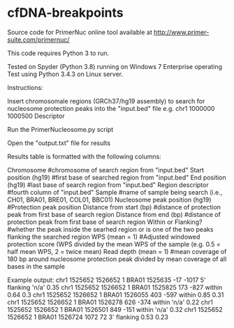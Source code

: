 # cfDNA-breakpoints

Source code for PrimerNuc online tool available at http://www.primer-suite.com/primernuc/

This code requires Python 3 to run.

Tested on Spyder (Python 3.8) running on Windows 7 Enterprise operating
Test using Python 3.4.3 on Linux server.

Instructions:

Insert chromosomale regions (GRCh37/hg19 assembly) to search for nucleosome protection peaks into the "input.bed" file 
e.g. chr1	1000000	1000500	Descriptor

Run the PrimerNucleosome.py script

Open the "output.txt" file for results

Results table is formatted with the following columns:

Chromosome #chromosome of search region from "input.bed"
Start position (hg19) #first base of searched region from "input.bed"
End position (hg19) #last base of search region from "input.bed"
Region descriptor #fourth column of "input.bed"
Sample #name of sample being search (i.e., CH01, BRA01, BRE01, COL01, BBC01)
Nucleosome peak position (hg19) #Protection peak position
Distance from start (bp) #distance of protection peak from first base of search region
Distance from end (bp) #distance of protection peak from first base of search region
Within or Flanking? #whether the peak inside the searhed region or is one of the two peaks flanking the searched region
WPS (mean = 1) #Adjusted windowed protection score (WPS divided by the mean WPS of the sample (e.g. 0.5 = half mean WPS, 2 = twice mean)
Read depth (mean = 1) #mean coverage of 180 bp around nucleosome protection peak divided by mean coverage of all bases in the sample

Example output:
chr1	1525652	1526652	1	BRA01	1525635	-17	-1017	5' flanking	'n/a'	0.35
chr1	1525652	1526652	1	BRA01	1525825	173	-827	within	0.64	0.3
chr1	1525652	1526652	1	BRA01	1526055	403	-597	within	0.85	0.31
chr1	1525652	1526652	1	BRA01	1526278	626	-374	within	'n/a'	0.22
chr1	1525652	1526652	1	BRA01	1526501	849	-151	within	'n/a'	0.32
chr1	1525652	1526652	1	BRA01	1526724	1072	72	3' flanking	0.53	0.23

